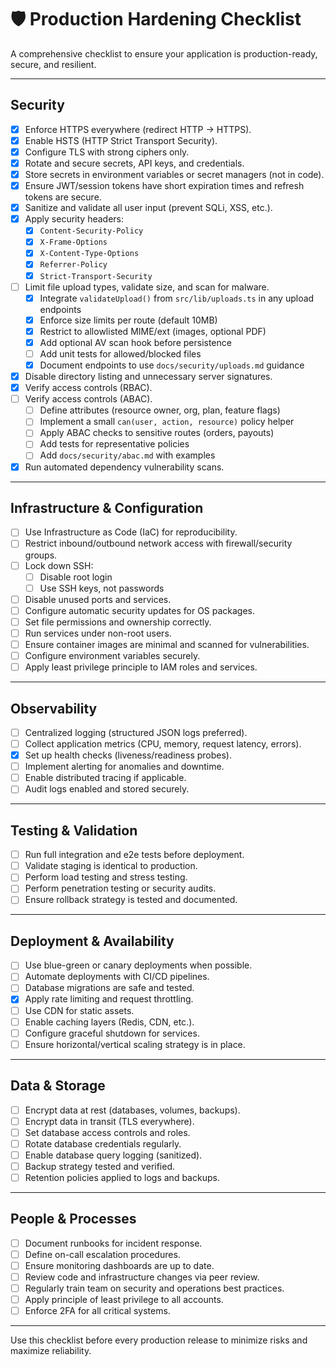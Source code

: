 # 🛡️ Production Hardening Checklist

A comprehensive checklist to ensure your application is production-ready, secure, and resilient.

---

## Security

- [x] Enforce HTTPS everywhere (redirect HTTP → HTTPS).
- [x] Enable HSTS (HTTP Strict Transport Security).
- [x] Configure TLS with strong ciphers only.
- [x] Rotate and secure secrets, API keys, and credentials.
- [x] Store secrets in environment variables or secret managers (not in code).
- [x] Ensure JWT/session tokens have short expiration times and refresh tokens are secure.
- [x] Sanitize and validate all user input (prevent SQLi, XSS, etc.).
- [x] Apply security headers:
  - [x] `Content-Security-Policy`
  - [x] `X-Frame-Options`
  - [x] `X-Content-Type-Options`
  - [x] `Referrer-Policy`
  - [x] `Strict-Transport-Security`
- [ ] Limit file upload types, validate size, and scan for malware.
  - [x] Integrate `validateUpload()` from `src/lib/uploads.ts` in any upload endpoints
  - [x] Enforce size limits per route (default 10MB)
  - [x] Restrict to allowlisted MIME/ext (images, optional PDF)
  - [x] Add optional AV scan hook before persistence
  - [ ] Add unit tests for allowed/blocked files
  - [x] Document endpoints to use `docs/security/uploads.md` guidance
- [x] Disable directory listing and unnecessary server signatures.
- [x] Verify access controls (RBAC).
- [ ] Verify access controls (ABAC).
  - [ ] Define attributes (resource owner, org, plan, feature flags)
  - [ ] Implement a small `can(user, action, resource)` policy helper
  - [ ] Apply ABAC checks to sensitive routes (orders, payouts)
  - [ ] Add tests for representative policies
  - [ ] Add `docs/security/abac.md` with examples
- [x] Run automated dependency vulnerability scans.

---

## Infrastructure & Configuration

- [ ] Use Infrastructure as Code (IaC) for reproducibility.
- [ ] Restrict inbound/outbound network access with firewall/security groups.
- [ ] Lock down SSH: 
  - [ ] Disable root login
  - [ ] Use SSH keys, not passwords
- [ ] Disable unused ports and services.
- [ ] Configure automatic security updates for OS packages.
- [ ] Set file permissions and ownership correctly.
- [ ] Run services under non-root users.
- [ ] Ensure container images are minimal and scanned for vulnerabilities.
- [ ] Configure environment variables securely.
- [ ] Apply least privilege principle to IAM roles and services.

---

## Observability

- [ ] Centralized logging (structured JSON logs preferred).
- [ ] Collect application metrics (CPU, memory, request latency, errors).
- [x] Set up health checks (liveness/readiness probes).
- [ ] Implement alerting for anomalies and downtime.
- [ ] Enable distributed tracing if applicable.
- [ ] Audit logs enabled and stored securely.

---

## Testing & Validation

- [ ] Run full integration and e2e tests before deployment.
- [ ] Validate staging is identical to production.
- [ ] Perform load testing and stress testing.
- [ ] Perform penetration testing or security audits.
- [ ] Ensure rollback strategy is tested and documented.

---

## Deployment & Availability

- [ ] Use blue-green or canary deployments when possible.
- [ ] Automate deployments with CI/CD pipelines.
- [ ] Database migrations are safe and tested.
- [x] Apply rate limiting and request throttling.
- [ ] Use CDN for static assets.
- [ ] Enable caching layers (Redis, CDN, etc.).
- [ ] Configure graceful shutdown for services.
- [ ] Ensure horizontal/vertical scaling strategy is in place.

---

## Data & Storage

- [ ] Encrypt data at rest (databases, volumes, backups).
- [ ] Encrypt data in transit (TLS everywhere).
- [ ] Set database access controls and roles.
- [ ] Rotate database credentials regularly.
- [ ] Enable database query logging (sanitized).
- [ ] Backup strategy tested and verified.
- [ ] Retention policies applied to logs and backups.

---

## People & Processes

- [ ] Document runbooks for incident response.
- [ ] Define on-call escalation procedures.
- [ ] Ensure monitoring dashboards are up to date.
- [ ] Review code and infrastructure changes via peer review.
- [ ] Regularly train team on security and operations best practices.
- [ ] Apply principle of least privilege to all accounts.
- [ ] Enforce 2FA for all critical systems.

---

 Use this checklist before every production release to minimize risks and maximize reliability.
